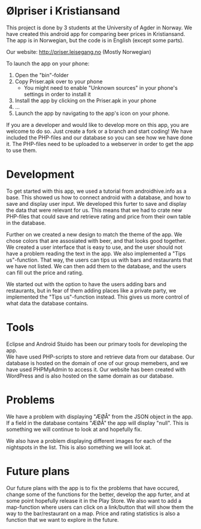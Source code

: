 Ølpriser i Kristiansand
======
This project is done by 3 students at the University of Agder in Norway.
We have created this android app for comparing beer prices in Kristiansand.
The app is in Norwegian, but the code is in English (except some parts).

Our website: http://priser.leisegang.no    (Mostly Norwegian)

To launch the app on your phone: 
  1. Open the "bin"-folder
  2. Copy Priser.apk over to your phone
      - You might need to enable "Unknown sources" in your phone's settings in order to install it
  3. Install the app by clicking on the Priser.apk in your phone
  4. ...
  5. Launch the app by navigating to the app's icon on your phone.
  
If you are a developer and would like to develop more on this app, you are welcome to do so.
Just create a fork or a branch and start coding!
We have included the PHP-files and our database so you can see how we have done it.
The PHP-files need to be uploaded to a webserver in order to get the app to use them.

Development
======
To get started with this app, we used a tutorial from androidhive.info as a base. 
This showed us how to connect android with a database, and how to save and display user input.
We developed this furter to save and display the data that were relevant for us. This means that we
had to crate new PHP-files that could save and retrieve rating and price from their own table in the database.

Further on we created a new design to match the theme of the app. We chose colors that are assosiated with beer, 
and that looks good together. We created a user interface that is easy to use, and the user should not have a 
problem reading the text in the app.
We also implemented a "Tips us"-function. That way, the users can tips us with bars and restaurants that
we have not listed. We can then add them to the database, and the users can fill out the price and rating.

We started out with the option to have the users adding bars and restaurants, but in fear of them adding places like a
private party, we implemented the "Tips us"-function instead. This gives us more control of what data the database contains. 

Tools
======
Eclipse and Android Stuido has been our primary tools for developing the app.  
We have used PHP-scripts to store and retrieve data from our database. Our database is hosted on the domain of one of our
group memebers, and we have used PHPMyAdmin to access it. 
Our website has been created with WordPress and is also hosted on the same domain as our database. 

Problems
======
We have a problem with displaying "ÆØÅ" from the JSON object in the app. If a field in the database contains "ÆØÅ" the 
app will display "null". This is something we will continue to look at and hopefully fix.

We also have a problem displaying different images for each of the nightspots in the list. This is also something we will
look at.

Future plans
======
Our future plans with the app is to fix the problems that have occured, change some of the functions for the better, develop the app furter, and at some point hopefully release it in the Play Store. 
We also want to add a map-function where users can click on a link/button that will show them the way to the bar/restaurant
on a map. 
Price and rating statistics is also a function that we want to explore in the future.
